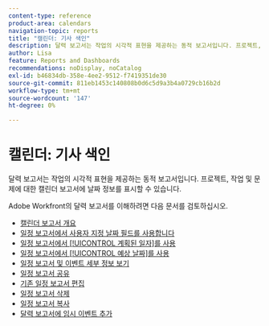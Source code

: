 ```yaml
---
content-type: reference
product-area: calendars
navigation-topic: reports
title: "캘린더: 기사 색인"
description: 달력 보고서는 작업의 시각적 표현을 제공하는 동적 보고서입니다. 프로젝트, 작업 및 문제에 대한 캘린더 보고서에 날짜 정보를 표시할 수 있습니다. Adobe Workfront의 달력 보고서를 이해하려면 이 문서를 검토하십시오.
author: Lisa
feature: Reports and Dashboards
recommendations: noDisplay, noCatalog
exl-id: b46834db-358e-4ee2-9512-f7419351de30
source-git-commit: 811eb1453c140808b0d6c5d9a3b4a0729cb16b2d
workflow-type: tm+mt
source-wordcount: '147'
ht-degree: 0%

---
```


# 캘린더: 기사 색인

<!--Audited: 01/2024-->

달력 보고서는 작업의 시각적 표현을 제공하는 동적 보고서입니다. 프로젝트, 작업 및 문제에 대한 캘린더 보고서에 날짜 정보를 표시할 수 있습니다.

Adobe Workfront의 달력 보고서를 이해하려면 다음 문서를 검토하십시오.

* [캘린더 보고서 개요](../../../reports-and-dashboards/reports/calendars/calendar-reports-overview.md)
* [일정 보고서에서 사용자 지정 날짜 필드를 사용합니다](../../../reports-and-dashboards/reports/calendars/use-custom-dates.md)
* [일정 보고서에서 [!UICONTROL 계획된 일자]를 사용](../../../reports-and-dashboards/reports/calendars/use-planned-dates.md)
* [일정 보고서에서 [!UICONTROL 예상 날짜]를 사용](../../../reports-and-dashboards/reports/calendars/use-projected-dates.md)
* [일정 보고서 및 이벤트 세부 정보 보기](../../../reports-and-dashboards/reports/calendars/view-calendar-reports-and-event-details.md)
* [일정 보고서 공유](../../../reports-and-dashboards/reports/calendars/share-a-calendar-report.md)
* [기존 일정 보고서 편집](../../../reports-and-dashboards/reports/calendars/edit-an-existing-calendar-report.md)
* [일정 보고서 삭제](../../../reports-and-dashboards/reports/calendars/delete-a-calendar-report.md)
* [일정 보고서 복사](../../../reports-and-dashboards/reports/calendars/copy-a-calendar-report.md)
* [달력 보고서에 임시 이벤트 추가](../../../reports-and-dashboards/reports/calendars/add-ad-hoc-events.md)
